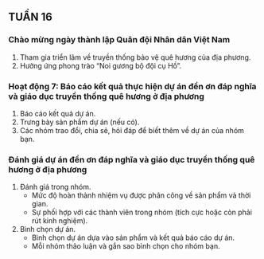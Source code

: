 ## TUẦN 16

### Chào mừng ngày thành lập Quân đội Nhân dân Việt Nam
1. Tham gia triển lãm về truyền thống bảo vệ quê hương của địa phương.
2. Hưởng ứng phong trào “Noi gương bộ đội cụ Hồ”.

### Hoạt động 7: Báo cáo kết quả thực hiện dự án đền ơn đáp nghĩa và giáo dục truyền thống quê hương ở địa phương
1. Báo cáo kết quả dự án.
2. Trưng bày sản phẩm dự án (nếu có).
3. Các nhóm trao đổi, chia sẻ, hỏi đáp để biết thêm về dự án của nhóm bạn.

### Đánh giá dự án đền ơn đáp nghĩa và giáo dục truyền thống quê hương ở địa phương
1. Đánh giá trong nhóm.
    - Mức độ hoàn thành nhiệm vụ được phân công về sản phẩm và thời gian.
    - Sự phối hợp với các thành viên trong nhóm (tích cực hoặc còn phải rút kinh nghiệm).
2. Bình chọn dự án.
    - Bình chọn dự án dựa vào sản phẩm và kết quả báo cáo dự án.
    - Mỗi nhóm thảo luận và gắn sao bình chọn cho nhóm bạn.
